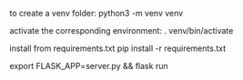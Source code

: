 to create a venv folder:
python3 -m venv venv

activate the corresponding environment:
. venv/bin/activate


install from requirements.txt
pip install -r requirements.txt


export FLASK_APP=server.py && flask run



